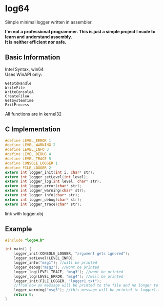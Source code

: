 # log64
Simple minimal logger written in assembler. <br>

**I'm not a professional programmer. This is just a simple project I made to learn and understand assembly.** <br>
**It is neither efficient nor safe.** <br>

## Basic Information

Intel Syntax, win64 <br>
Uses WinAPI only: 
```
GetStdHandle
WriteFile
WriteConsoleA
CreateFileA
GetSystemTime
ExitProcess
```
All functions are in kernel32 <br>

## C Implementation
```c
#define LEVEL_ERROR 1
#define LEVEL_WARNING 2
#define LEVEL_INFO 3
#define LEVEL_DEBUG 4
#define LEVEL_TRACE 5
#define CONSOLE_LOGGER 1
#define FILE_LOGGER 2
extern int logger_init(int i, char* str);
extern int logger_setLevel(int level);
extern int logger_log(int level, char* str);
extern int logger_error(char* str);
extern int logger_warning(char* str);
extern int logger_info(char* str);
extern int logger_debug(char* str);
extern int logger_trace(char* str);
```
link with logger.obj

## Example

```c
#include "log64.h"

int main() {
    logger_init(CONSOLE_LOGGER, "argument gets ignored");
    logger_setLevel(LEVEL_INFO);
    logger_info("msg1"); //will be printed
    logger_debug("msg2"); //wont be printed
    logger_log(LEVEL_TRACE, "msg3"); //wont be printed
    logger_log(LEVEL_ERROR, "msg4"); //will be printed
    logger_init(FILE_LOGGER, "logger1.txt");
    //from now on message will be printed to the file and no longer to the console
    logger_warning("msg5"); //this message will be printed in logger1.txt
    return 0;
}
```




  

